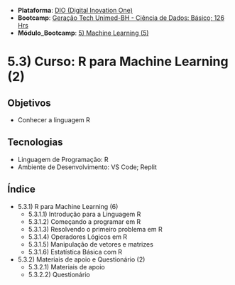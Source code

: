 * **Plataforma**: [DIO (Digital Inovation One)](/dio/)
* **Bootcamp**: [Geração Tech Unimed-BH - Ciência de Dados: Básico; 126 Hrs](/dio/dados_unimed_1/)
* **Módulo_Bootcamp**: [5) Machine Learning (5)](/dio/dados_unimed_1/05-machine_learning/)

# 5.3) Curso: R para Machine Learning (2)
## Objetivos
* Conhecer a linguagem R
## Tecnologias
* Linguagem de Programação: R
* Ambiente de Desenvolvimento: VS Code; Replit

## Índice
* 5.3.1) R para Machine Learning (6)
  * 5.3.1.1) Introdução para a Linguagem R
  * 5.3.1.2) Começando a programar em R
  * 5.3.1.3) Resolvendo o primeiro problema em R
  * 5.3.1.4) Operadores Lógicos em R
  * 5.3.1.5) Manipulação de vetores e matrizes
  * 5.3.1.6) Estatística Básica com R
* 5.3.2) Materiais de apoio e Questionário (2)
  * 5.3.2.1) Materiais de apoio
  * 5.3.2.2) Questionário